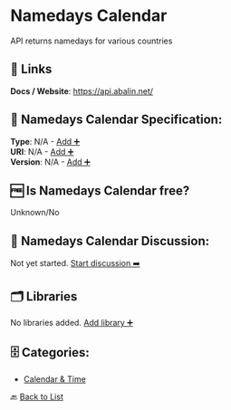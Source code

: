 # Namedays Calendar

API returns namedays for various countries

##  🔗 Links
**Docs / Website**: https://api.abalin.net/

## 🧬 Namedays Calendar Specification:
**Type**: N/A - [Add ➕](https://github.com/apis-list/apis-list/edit/main/apis/namedays-calendar/namedays-calendar.yaml)  
**URI**: N/A - [Add ➕](https://github.com/apis-list/apis-list/edit/main/apis/namedays-calendar/namedays-calendar.yaml)  
**Version**: N/A - [Add ➕](https://github.com/apis-list/apis-list/edit/main/apis/namedays-calendar/namedays-calendar.yaml)

## 🆓 Is Namedays Calendar free?
 Unknown/No 

## 💬 Namedays Calendar Discussion:
Not yet started. [Start discussion ➡️](https://github.com/apis-list/apis-list/discussions/new)

## 🗂️ Libraries

No libraries added. [Add library ➕](https://github.com/apis-list/apis-list/edit/main/apis/namedays-calendar/namedays-calendar.yaml)    


## 🗄️ Categories:
- [Calendar & Time](https://github.com/apis-list/apis-list#calendar--time-)

🔙  [Back to List](https://github.com/apis-list/apis-list)
